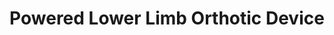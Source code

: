 ---
layout: default
categories: ['Industry']
title: Powered Lower Limb Orthotic Device
authors: WG Bircher, supervised by <a href="https://www.linkedin.com/in/jason-herman-28437112/">Jason Herman</a>
thing: I designed and built a first prototype of a powered lower limb orthotic device to assist in stair climbing during my summer internship at <a href="https://honeybeerobotics.com/">Honeybee Robotics</a> in New York City
year: 2013
award:
doi: http://dx.doi.org/XX.XXX/
---